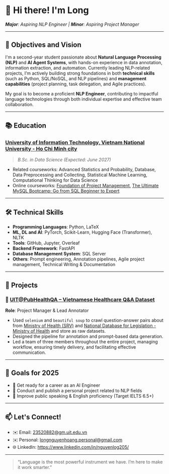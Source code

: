 # 👋 Hi there! I'm Long
***Major**: Aspiring NLP Engineer | **Minor**: Aspiring Project Manager*

---

## 🧠 Objectives and Vision
I'm a second-year student passionate about **Natural Language Processing (NLP)** and **AI Agent Systems**, with hands-on experience in data annotation, information extraction, and automation. Currently leading NLP-related projects, I’m actively building strong foundations in both **technical skills** (such as Python, SQL/NoSQL, and NLP pipelines) and **management capabilities** (project planning, task delegation, and Agile practices). 

My goal is to become a proficient **NLP Engineer**, contributing to impactful language technologies through both individual expertise and effective team collaboration.

---

## 📚 Education
### [**University of Information Technology, Vietnam National University - Ho Chi Minh city**](https://www.facebook.com/UIT.Fanpage)  
> *B.Sc. in Data Science (Expected: June 2027)*  
- Related courseworks: Advanced Statistics and Probability, Database, Data Preprocessing and Collecting, Statistical Machine Learning, Computational Thinking for Data Science
- Online courseworks: [Foundation of Project Management](https://coursera.org/share/e9661f36865dcbd0f7d5192b116e8d65), [The Ultimate MySQL Bootcamp: Go from SQL Beginner to Expert](https://www.udemy.com/certificate/UC-78a294d2-6874-4d21-8dbf-abb3e4e62a38/)

---

## 🛠️ Technical Skills
- **Programming Languages**: Python, LaTeX
- **ML, DL and AI**: PyTorch, Scikit-Learn, Hugging Face (Transformer), NLTK
- **Tools**: GitHub, Jupyter, Overleaf
- **Backend Framework**: FastAPI
- **Database Management System**: SQL Server
- **Others**: Prompt engineering, Annotation pipelines, Agile project management, Technical Writing & Documentation
<!---
Database: MongoDB, VectorDB
Deployment: Docker
CLoud platform: AWS
--->

---

## 🚀 Projects

### 🏥 [UIT@PubHealthQA – Vietnamese Healthcare Q&A Dataset](https://github.com/nguyenlong205/uit.PubHealthQA)  
**Role**: Project Manager & Lead Annotator  
- Used `selenium` and `beautiful soup` to crawl question-answer pairs about from [Ministry of Health (SRV)](https://dichvucong.moh.gov.vn/web/guest/hoi-dap?p_p_id=hoidap_WAR_oephoidapportlet&_hoidap_WAR_oephoidapportlet_delta=9999) and [National Database for Legislation - Ministry of Health](https://vbpl.vn/boyte/Pages/Home.aspx) and store as raw datasets.
- Designed the pipeline for annotation and prompt-based data generation.  
- Led a team of three members throughout the entire project, managing workflow, ensuring timely delivery, and facilitating effective communication.

---

## 🎯 Goals for 2025
- 🚧 Get ready for a career as an AI Engineer 
- 🤖 Conduct and publish a personal project related to NLP fields 
- 🎤 Improve public speaking & English proficiency (Target IELTS 6.5+)

---

## 📫 Let's Connect!
- ✉️ Email: 23520882@gm.uit.edu.vn
- ✉️ Personal: longnguyenhoang.personal@gmail.com
- 🌐 LinkedIn: https://www.linkedin.com/in/nguyenlog205/ 

---

> “Language is the most powerful instrument we have. I’m here to make it work smarter.”

<!---
nguyenlong205/nguyenlong205 is a ✨ special ✨ repository because its `README.md` (this file) appears on your GitHub profile.
You can click the Preview link to take a look at your changes.
--->

